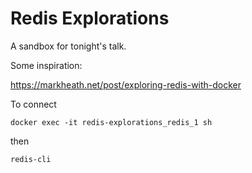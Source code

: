 # Redis Explorations
A sandbox for tonight's talk.

Some inspiration:

https://markheath.net/post/exploring-redis-with-docker

To connect

	docker exec -it redis-explorations_redis_1 sh

then

	redis-cli

